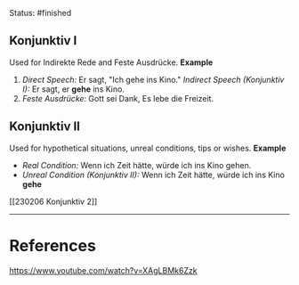 Status: #finished  
## **Konjunktiv I**
Used for Indirekte Rede  and Feste Ausdrücke.
**Example**
1. _Direct Speech:_ Er sagt, "Ich gehe ins Kino." 
	 _Indirect Speech (Konjunktiv I):_ Er sagt, er **gehe** ins Kino.
2.  *Feste Ausdrücke:* Gott sei Dank, Es lebe die Freizeit. 

## Konjunktiv II
Used for hypothetical situations, unreal conditions, tips or wishes.
**Example**
- _Real Condition:_ Wenn ich Zeit hätte, würde ich ins Kino gehen. 
- _Unreal Condition (Konjunktiv II):_ Wenn ich Zeit hätte, würde ich ins Kino **gehe**
	
[[230206 Konjunktiv 2]]




---
# References
https://www.youtube.com/watch?v=XAgLBMk6Zzk